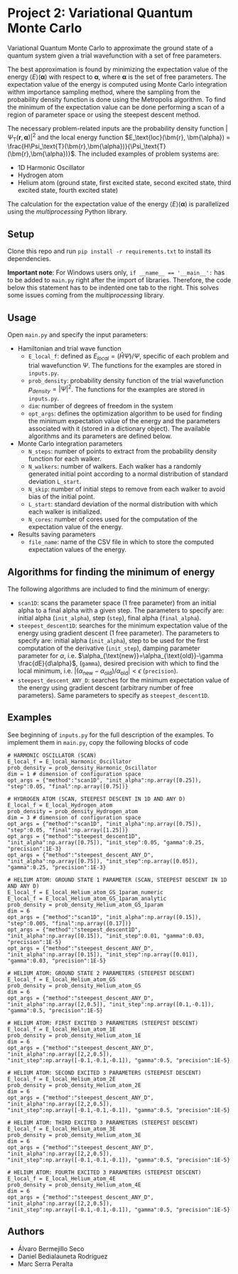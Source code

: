 # Project 2: Variational Quantum Monte Carlo

Variational Quantum Monte Carlo to approximate the ground state of a quantum system given a trial wavefunction with a set of free parameters. 

The best approximation is found by minimizing the expectation value of the energy $`\langle E\rangle (\bm{\alpha})`$ with respect to $`\bm{\alpha}`$, where $`\bm{\alpha}`$ is the set of free parameters. The expectation value of the energy is computed using Monte Carlo integration withm importance sampling method, where the sampling from the probability density function is done using the Metropolis algorithm. To find the minimum of the expectation value can be done performing a scan of a region of parameter space or using the steepest descent method.

The necessary problem-related inputs are the probability density function $`|\Psi_\text{T}(\bm{r},\bm{\alpha})|^2`$ and the local energy function $`E_\text{loc}(\bm{r}, \bm{\alpha}) = \frac{H\Psi_\text{T}(\bm{r},\bm{\alpha})}{\Psi_\text{T}(\bm{r},\bm{\alpha})}`$. The included examples of problem systems are:

- 1D Harmonic Oscillator
- Hydrogen atom
- Helium atom (ground state, first excited state, second excited state, third excited state, fourth excited state)

The calculation for the expectation value of the energy $`\langle E\rangle (\bm{\alpha})`$ is parallelized using the _multiprocessing_ Python library. 

## Setup

Clone this repo and run `pip install -r requirements.txt` to install its dependencies.

**Important note**: For Windows users only, `if __name__ == '__main__':` has to be added to `main.py` right after the import of libraries. Therefore, the code below this statement has to be indented one tab to the right. This solves some issues coming from the _multiprocessing_ library.

## Usage

Open `main.py` and specify the input parameters:

- Hamiltonian and trial wave function
    - `E_local_f`: defined as $`E_{local} = (\hat{H}\Psi)/\Psi`$, specific of each problem and trial wavefunction $`\Psi`$. The functions for the examples are stored in `inputs.py`. 
    - `prob_density`: probability density function of the trial wavefunction $`p_{density} = |\Psi|^2`$. The functions for the examples are stored in `inputs.py`. 
    - `dim`: number of degrees of freedom in the system
    - `opt_args`: defines the optimization algorithm to be used for finding the minimum expectation value of the energy and the parameters associated with it (stored in a dictionary object). The available algorithms and its parameters are defined below.
- Monte Carlo integration parameters
    - `N_steps`: number of points to extract from the probability density function for each walker.
    - `N_walkers`: number of walkers. Each walker has a randomly generated initial point according to a normal distribution of standard deviation `L_start`.
    - `N_skip`: number of initial steps to remove from each walker to avoid bias of the initial point.
    - `L_start`: standard deviation of the normal distribution with which each walker is initialized.
    - `N_cores`: number of cores used for the computation of the expectation value of the energy.
- Results saving parameters
    - `file_name`: name of the CSV file in which to store the computed expectation values of the energy.

## Algorithms for finding the minimum of energy

The following algorithms are included to find the minimum of energy:

- `scan1D`: scans the parameter space (1 free parameter) from an initial alpha to a final alpha with a given step. The parameters to specify are: initial alpha (`init_alpha`), step (`step`), final alpha (`final_alpha`).
- `steepest_descent1D`: searches for the minimum expectation value of the energy using gradient descent (1 free parameter). The parameters to specify are: initial alpha (`init_alpha`), step to be used for the first computation of the derivative (`init_step`), damping parameter parameter for $`\alpha`$, i.e. $`\alpha_{\text{new}}=\alpha_{\text{old}}-\gamma \frac{dE}{d\alpha}`$, (`gamma`), desired precision with which to find the local minimum, i.e. $`|(\alpha_{\text{new}} - \alpha_{\text{old}}) / \alpha_{\text{old}}| < \epsilon`$ (`precision`). 
- `steepest_descent_ANY_D`: searches for the minimum expectation value of the energy using gradient descent (arbitrary number of free parameters). Same parameters to specify as `steepest_descent1D`. 

## Examples 

See beginning of `inputs.py` for the full description of the examples. To implement them in `main.py`, copy the following blocks of code

```
# HARMONIC OSCILLATOR (SCAN)
E_local_f = E_local_Harmonic_Oscillator
prob_density = prob_density_Harmonic_Oscillator
dim = 1 # dimension of configuration space
opt_args = {"method":"scan1D", "init_alpha":np.array([0.25]), "step":0.05, "final":np.array([0.75])}

# HYDROGEN ATOM (SCAN, STEEPEST DESCENT IN 1D AND ANY D)
E_local_f = E_local_Hydrogen_atom
prob_density = prob_density_Hydrogen_atom
dim = 3 # dimension of configuration space
opt_args = {"method":"scan1D", "init_alpha":np.array([0.75]), "step":0.05, "final":np.array([1.25])}
opt_args = {"method":"steepest_descent1D", "init_alpha":np.array([0.75]), "init_step":0.05, "gamma":0.25, "precision":1E-3}
opt_args = {"method":"steepest_descent_ANY_D", "init_alpha":np.array([0.75]), "init_step":np.array([0.05]), "gamma":0.25, "precision":1E-3}

# HELIUM ATOM: GROUND STATE 1 PARAMETER (SCAN, STEEPEST DESCENT IN 1D AND ANY D)
E_local_f = E_local_Helium_atom_GS_1param_numeric
E_local_f = E_local_Helium_atom_GS_1param_analytic
prob_density = prob_density_Helium_atom_GS_1param
dim = 6
opt_args = {"method":"scan1D", "init_alpha":np.array([0.15]), "step":0.005, "final":np.array([0.17])}
opt_args = {"method":"steepest_descent1D", "init_alpha":np.array([0.15]), "init_step":0.01, "gamma":0.03, "precision":1E-5}
opt_args = {"method":"steepest_descent_ANY_D", "init_alpha":np.array([0.15]), "init_step":np.array([0.01]), "gamma":0.03, "precision":1E-5}

# HELIUM ATOM: GROUND STATE 2 PARAMETERS (STEEPEST DESCENT)
E_local_f = E_local_Helium_atom_GS
prob_density = prob_density_Helium_atom_GS
dim = 6
opt_args = {"method":"steepest_descent_ANY_D", "init_alpha":np.array([2,0.5]), "init_step":np.array([0.1,-0.1]), "gamma":0.5, "precision":1E-5}

# HELIUM ATOM: FIRST EXCITED 3 PARAMETERS (STEEPEST DESCENT)
E_local_f = E_local_Helium_atom_1E
prob_density = prob_density_Helium_atom_1E
dim = 6
opt_args = {"method":"steepest_descent_ANY_D", "init_alpha":np.array([2,2,0.5]), "init_step":np.array([-0.1,-0.1,-0.1]), "gamma":0.5, "precision":1E-5}

# HELIUM ATOM: SECOND EXCITED 3 PARAMETERS (STEEPEST DESCENT)
E_local_f = E_local_Helium_atom_2E
prob_density = prob_density_Helium_atom_2E
dim = 6
opt_args = {"method":"steepest_descent_ANY_D", "init_alpha":np.array([2,2,0.5]), "init_step":np.array([-0.1,-0.1,-0.1]), "gamma":0.5, "precision":1E-5}

# HELIUM ATOM: THIRD EXCITED 3 PARAMETERS (STEEPEST DESCENT)
E_local_f = E_local_Helium_atom_3E
prob_density = prob_density_Helium_atom_3E
dim = 6
opt_args = {"method":"steepest_descent_ANY_D", "init_alpha":np.array([2,2,0.5]), "init_step":np.array([-0.1,-0.1,-0.1]), "gamma":0.5, "precision":1E-5}

# HELIUM ATOM: FOURTH EXCITED 3 PARAMETERS (STEEPEST DESCENT)
E_local_f = E_local_Helium_atom_4E
prob_density = prob_density_Helium_atom_4E
dim = 6
opt_args = {"method":"steepest_descent_ANY_D", "init_alpha":np.array([2,2,0.5]), "init_step":np.array([-0.1,-0.1,-0.1]), "gamma":0.5, "precision":1E-5}
```

## Authors 
- Álvaro Bermejillo Seco
- Daniel Bedialauneta Rodríguez
- Marc Serra Peralta
